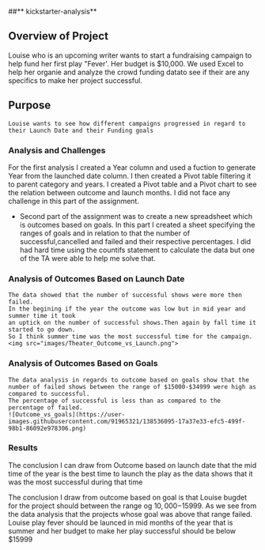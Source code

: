 ##** kickstarter-analysis**
## **Overview of Project**
   
   Louise who is an upcoming writer wants to start a fundraising campaign to help fund her first play "Fever'. Her budget is $10,000. We used Excel to help her 
   organie and analyze the crowd funding datato see if their are any specifics to make her project successful.
   
## **Purpose**

    Louise wants to see how different campaigns progressed in regard to their Launch Date and their Funding goals

### **Analysis and Challenges**
  
   For the first analysis I created a Year column and used a fuction to generate Year from the launched date column. I then created a Pivot table filtering it 
   to parent category and years. I created a Pivot table and a Pivot chart to see the relation between outcome and launch months. I did not face any challenge in this 
   part of the assignment.
  - Second part of the assignment was to create a new spreadsheet which is outcomes based on goals. In this part I created a sheet specifying the ranges of goals and
   in relation to that the number of successful,cancelled and failed and their respective percentages. I did had hard time using the countifs statement to calculate the 
   data but one of the TA were able to help me solve that. 

### **Analysis of Outcomes Based on Launch Date**
    The data showed that the number of successful shows were more then failed.
    In the begining if the year the outcome was low but in mid year and summer time it took
    an uptick on the number of successful shows.Then again by fall time it started to go down. 
    So I think summer time was the most successful time for the campaign.
    <img src="images/Theater_Outcome_vs_Launch.png">

    

### **Analysis of Outcomes Based on Goals**
    The data analysis in regards to outcome based on goals show that the number of failed shows between the range of $15000-$34999 were high as compared to successful. 
    The percentage of successful is less than as compared to the percentage of failed.
    ![Outcome_vs_goals](https://user-images.githubusercontent.com/91965321/138536095-17a37e33-efc5-499f-98b1-86092e978306.png)

   


### **Results**

 The conclusion I can draw from Outcome based on launch date that the mid time of the year is the best time to launch the play as the data shows that it was the most successful
  during that time 

 The conclusion I draw from outcome based on goal is that Louise bugdet for the project should between the range og $10,000-$15999. As we see from the data analysis that
  the projects whose goal was above that range failed. 
  Louise play fever should be launced in mid months of the year that is summer and her budget to make her play successful should be below $15999



